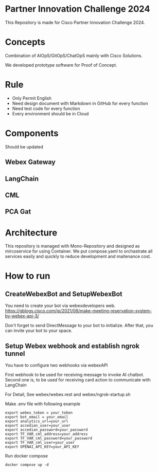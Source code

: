 # Partner Innovation Challenge 2024

This Repository is made for Cisco Partner Innovation Challenge 2024.

# Concepts

Combination of AIOpS/GitOpS/ChatOpS mainly with Cisco Solutions.

We developed prototype software for  Proof of Concept.

# Rule

- Only Permit English
- Need design document with Markdown in GitHub for every function
- Need test code for every function
- Every environment should be in Cloud

# Components

Should be updated

## Webex Gateway

## LangChain

## CML

## PCA Gat

# Architecture

This repository is managed with Mono-Repository and designed as mircoservice for using Container.
We put compose.yaml to orchastrate all services easily and quickly to reduce development and maitenance cost.

# How to run

## CreateWebexBot and SetupWebexBot

You need to create your bot via webexdevelopers web.
https://gblogs.cisco.com/jp/2021/08/make-meeting-reservation-system-by-webex-api-3/

Don't forget to send DirectMessage to your bot to initialize.
After that, you can invite your bot to your space.

## Setup Webex webhook and establish ngrok tunnel
You have to configure two webhooks via webexAPI

First webhook to be used for receiving message to invoke AI chatbot.
Second one is, to be used for receiving card action to communicate with LangChain

For Detail, See webex/webex.rest and webex/ngrok-startup.sh

Make .env file with following example

```
export webex_token = your_token
export bot_email = your_email
export analytics_url=your_url
export accedian_user=your_user
export accedian_password=your_password
export TF_VAR_cml_address=your_address
export TF_VAR_cml_password=your_password
export TF_VAR_cml_user=your_user
export OPENAI_API_KEY=your_API_KEY
```

Run docker compose

```
docker compose up -d
```

